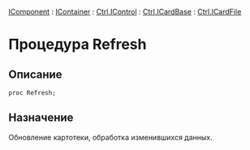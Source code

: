 ﻿---
Link: .Ctrl.ICardFile.@Refresh
---

[IComponent](topic:Com.Custom.ComClasses.IComponent.Default) :
[IContainer](topic:Com.Custom.ComClasses.IContainer.Default) :
[Ctrl.IControl](topic:Com.Custom.ComClasses.Ctrl.IControl.Default) :
[Ctrl.ICardBase](topic:Com.Custom.ComClasses.Ctrl.ICardBase.Default) :
[Ctrl.ICardFile](Default)

# Процедура Refresh

## Описание

    proc Refresh;

## Назначение

Обновление картотеки, обработка изменившихся данных.